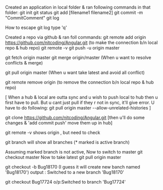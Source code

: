 Created an application in local folder & ran following commands in that folder:
git init
 git status
git add [filename1 filename2]
git commit -m "CommitComment"
 git log

How to escape git log
type 'q'

Created a repo via github & ran foll commands:
git remote add origin https://github.com/nitcoding/Angular.git (to make the connection b/n local repo & hub repo)
 git remote -v
git push -u origin master

git fetch origin master
git merge origin/master (When u want to resolve conflicts & merge)

git pull origin master (When u want take latest and avoid all conflict)

git remote remove origin (to remove the connection b/n local repo & hub repo)

[
When a hub & local are outta sync and u wish to push local to hub then u first have to pull. But u cant just pull if they r not in sync, it'll give error. U have to do following:
git pull origin master --allow-unrelated-histories
]

git clone https://github.com/nitcoding/Angular.git
[then u'll do some changes & 'add commit push' move them up in hub]

git remote -v
shows origin , but need to check

git branch
will show all branches (* marked is active branch)

Assuming marked branch is not active, Now to switch to master
git checkout master
Now to take latest 
git pull origin master

git checkout -b Bug18170 (I guess it will create new banch named 'Bug18170')
output : Switched to a new branch 'Bug18170'

git checkout Bug17724
o/p:Switched to branch 'Bug17724'
